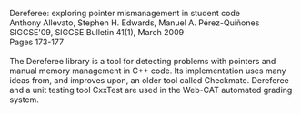 Dereferee: exploring pointer mismanagement in student code<br>
Anthony Allevato, Stephen H. Edwards, Manuel A. Pérez-Quiñones<br>
SIGCSE'09, SIGCSE Bulletin 41(1), March 2009<br>
Pages 173-177<br>
<br>
The Dereferee library is a tool for detecting problems with pointers and manual memory management in C++ code.  Its implementation uses many ideas from, and improves upon, an older tool called Checkmate.  Dereferee and a unit testing tool CxxTest are used in the Web-CAT automated grading system.
